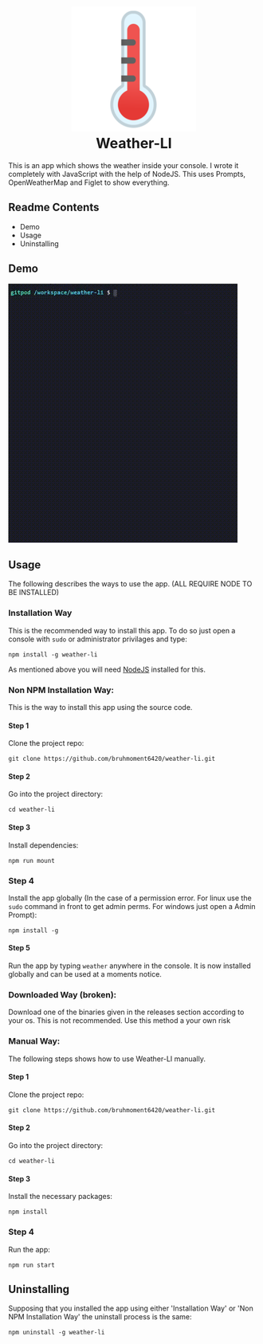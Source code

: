<h1 align="center">
  <img src="https://github.com/bruhmoment6420/weather-li/blob/main/assets/logo.png" width="250" height="250"/><br/>
  Weather-LI
</h1>

This is an app which shows the weather inside your console. I wrote it completely with JavaScript with the help of NodeJS.
This uses Prompts, OpenWeatherMap and Figlet to show everything.

## Readme Contents
* Demo
* Usage
* Uninstalling

## Demo
![gif](https://github.com/bruhmoment6420/weather-li/blob/main/assets/demo.gif)

## Usage  
The following describes the ways to use the app. (ALL REQUIRE NODE TO BE INSTALLED)

### Installation Way
This is the recommended way to install this app. To do so just open a console with ```sudo``` or administrator privilages and type:
```
npm install -g weather-li
```
As mentioned above you will need [NodeJS](https://nodejs.org/en/) installed for this.

### Non NPM Installation Way:
This is the way to install this app using the source code.

#### Step 1
Clone the project repo:
```
git clone https://github.com/bruhmoment6420/weather-li.git
```
#### Step 2
Go into the project directory:
```
cd weather-li
```
#### Step 3
Install dependencies:
```
npm run mount
```
### Step 4
Install the app globally (In the case of a permission error. For linux use the ```sudo``` command in front to get admin perms. For windows just open a Admin Prompt):
```
npm install -g
```
#### Step 5
Run the app by typing ```weather``` anywhere in the console. It is now installed globally and can be used at a moments notice.

### Downloaded Way (broken):
Download one of the binaries given in the releases section according to your os. This is not recommended. Use this method a your own risk

### Manual Way:
The following steps shows how to use Weather-LI manually.

#### Step 1
Clone the project repo:
```
git clone https://github.com/bruhmoment6420/weather-li.git
```
#### Step 2
Go into the project directory:
```
cd weather-li
```
#### Step 3 
Install the necessary packages:
```
npm install
```
### Step 4
Run the app:
```
npm run start
```

## Uninstalling
Supposing that you installed the app using either 'Installation Way' or 'Non NPM Installation Way' the uninstall process is the same:
```
npm uninstall -g weather-li
```

